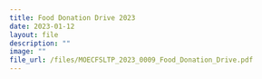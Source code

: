 ```yaml
---
title: Food Donation Drive 2023
date: 2023-01-12
layout: file
description: ""
image: ""
file_url: /files/MOECFSLTP_2023_0009_Food_Donation_Drive.pdf
---
```

